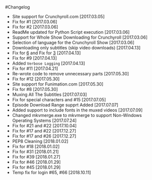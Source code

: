 #Changelog

- Site support for Crunchyroll.com [2017.03.05]
- Fix for #1 [2017.03.06]
- Fix for #2 [2017.03.06]
- ReadMe updated for Python Script execution [2017.03.06]
- Support for Whole Show Downloading for Crunchyroll [2017.03.06]
- Selection of language for the Crunchyroll Show [2017.03.06]
- Downloading only subtitles (skip video downloads) [2017.04.13]
- Fix for [6](https://github.com/Xonshiz/anime-dl/issues/6) and Fix for [3](https://github.com/Xonshiz/anime-dl/issues/3) [2017.04.13]
- Fix for #9 [2017.04.13]
- Added `Verbose Logging` [2017.04.13]
- Fix for #11 [2017.04.21]
- Re-wrote code to remove unnecessary parts [2017.05.30]
- Fix for #12 [2017.05.30]
- Site support for Funimation.com [2017.05.30]
- Fix for #8 [2017.05.30]
- Muxing All The Subtitles [2017.07.03]
- Fix for special characters and #15 [2017.07.05]
- Episode Download Range supprt Added [2017.07.07]
- Added support to include fonts in the muxed videos [2017.07.09]
- Changed mkvmerge.exe to mkvmerge to support Non-Windows Operating Systems [2017.07.24]
- Fix for #21 and #22 [2017.10.04]
- Fix for #17 and #22 [2017.12.27]
- Fix for #17 and #26 [2017.12.27]
- PEP8 Cleaning [2018.01.02]
- Fix for #18 [2018.01.02]
- Fix for #31 [2018.01.21]
- Fix for #39 [2018.01.27]
- Fix for #46 [2018.01.29]
- Fix for #45 [2018.01.29]
- Temp fix for login #65, #66 [2018.10.11]